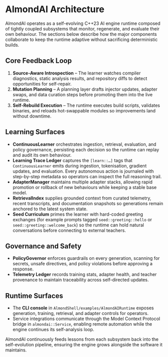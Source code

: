 # AlmondAI Architecture

AlmondAI operates as a self-evolving C++23 AI engine runtime composed of tightly
coupled subsystems that monitor, regenerate, and evaluate their own behaviour.
The sections below describe how the major components collaborate to keep the
runtime adaptive without sacrificing deterministic builds.

## Core Feedback Loop

1. **Source-Aware Introspection** – The learner watches compiler diagnostics,
   static analysis results, and repository diffs to detect opportunities for
   self-repair.
2. **Mutation Planning** – A planning layer drafts injector updates, adapter
   swaps, and data curation steps before promoting them into the live runtime.
3. **Self-Rebuild Execution** – The runtime executes build scripts, validates
   binaries, and reloads hot-swappable modules so improvements land without
   downtime.

## Learning Surfaces

- **ContinuousLearner** orchestrates ingestion, retrieval, evaluation, and
  policy governance, persisting each decision so the runtime can replay and
  audit its own behaviour.
- **Learning Trace Ledger** captures the `[learn::…]` tags that
  `ContinuousLearner` emits during ingestion, tokenisation, gradient updates, and
  evaluation. Every autonomous action is journaled with step-by-step metadata so
  operators can inspect the full reasoning trail.
- **AdapterManager** maintains multiple adapter stacks, allowing rapid
  promotion or rollback of new behaviours while keeping a stable base model.
- **RetrievalIndex** supplies grounded context from curated telemetry, recent
  transcripts, and documentation snapshots so generations remain anchored to the
  latest system state.
- **Seed Curriculum** primes the learner with hard-coded greeting exchanges
  (for example prompts tagged `seed::greeting::hello` or
  `seed::greeting::welcome_back`) so the runtime can hold natural conversations
  before connecting to external teachers.

## Governance and Safety

- **PolicyGovernor** enforces guardrails on every generation, scanning for
  secrets, unsafe directives, and policy violations before approving a response.
- **Telemetry Ledger** records training stats, adapter health, and teacher
  provenance to maintain traceability across self-directed updates.

## Runtime Surfaces

- The **CLI console** in `AlmondShell/examples/AlmondAIRuntime` exposes
  generation, training, retrieval, and adapter controls for operators.
- Service integrations communicate through the Model Context Protocol bridge in
  `almondai::Service`, enabling remote automation while the engine continues its
  self-analysis loop.

AlmondAI continuously feeds lessons from each subsystem back into the
self-evolution pipeline, ensuring the engine grows alongside the software it
maintains.
